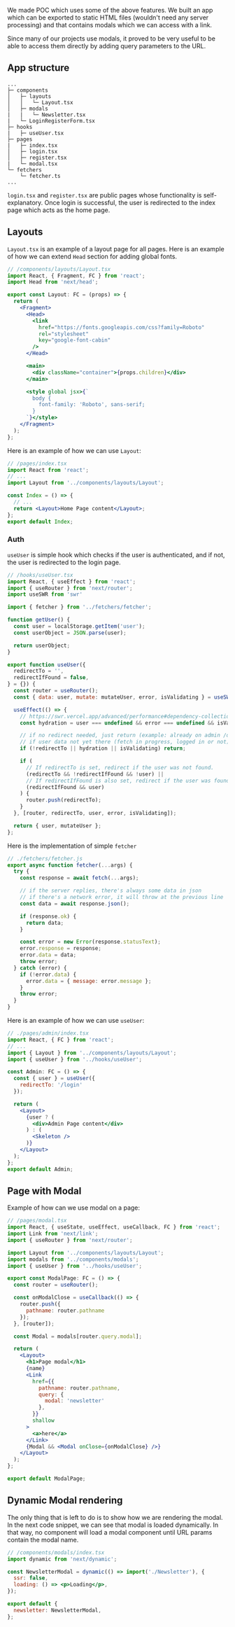 We made POC which uses some of the above features. We built an app which can be exported to static HTML files (wouldn't need any server processing) and that contains modals which we can access with a link.

Since many of our projects use modals, it proved to be very useful to be able to access them directly by adding query parameters to the URL.

## App structure

```
...
├─ components
│   ├─ layouts
│   │   └─ Layout.tsx
│   ├─ modals
|   |   └─ Newsletter.tsx
|   └─ LoginRegisterForm.tsx
├─ hooks
|   ├─ useUser.tsx
├─ pages
|   ├─ index.tsx
│   ├─ login.tsx
│   ├─ register.tsx
|   └─ modal.tsx
└─ fetchers
    └─ fetcher.ts
...
```

`login.tsx` and `register.tsx` are public pages whose functionality is self-explanatory. Once login is successful, the user is redirected to the index page which acts as the home page.

## Layouts

`Layout.tsx` is an example of a layout page for all pages. Here is an example of how we can extend `Head` section for adding global fonts.

```jsx
// /components/layouts/Layout.tsx
import React, { Fragment, FC } from 'react';
import Head from 'next/head';

export const Layout: FC = (props) => {
  return (
    <Fragment>
      <Head>
        <link
          href="https://fonts.googleapis.com/css?family=Roboto"
          rel="stylesheet"
          key="google-font-cabin"
        />
      </Head>

      <main>
        <div className="container">{props.children}</div>
      </main>

      <style global jsx>{`
        body {
          font-family: 'Roboto', sans-serif;
        }
      `}</style>
    </Fragment>
  );
};
```

Here is an example of how we can use `Layout`:

```jsx
// /pages/index.tsx
import React from 'react';
// ...
import Layout from '../components/layouts/Layout';

const Index = () => {
  // ...
  return <Layout>Home Page content</Layout>;
};
export default Index;
```

### Auth

`useUser` is simple hook which checks if the user is authenticated, and if not, the user is redirected to the login page.

```jsx
// /hooks/useUser.tsx
import React, { useEffect } from 'react';
import { useRouter } from 'next/router';
import useSWR from 'swr'

import { fetcher } from '../fetchers/fetcher';

function getUser() {
  const user = localStorage.getItem('user');
  const userObject = JSON.parse(user);

  return userObject;
}

export function useUser({
  redirectTo = '',
  redirectIfFound = false,
} = {}) {
  const router = useRouter();
  const { data: user, mutate: mutateUser, error, isValidating } = useSWR('/api/user', fetcher);

  useEffect(() => {
    // https://swr.vercel.app/advanced/performance#dependency-collection
    const hydration = user === undefined && error === undefined && isValidating === false;

    // if no redirect needed, just return (example: already on admin /dashboard)
    // if user data not yet there (fetch in progress, logged in or not) then don't do anything yet
    if (!redirectTo || hydration || isValidating) return;

    if (
      // If redirectTo is set, redirect if the user was not found.
      (redirectTo && !redirectIfFound && !user) ||
      // If redirectIfFound is also set, redirect if the user was found
      (redirectIfFound && user)
    ) {
      router.push(redirectTo);
    }
  }, [router, redirectTo, user, error, isValidating]);

  return { user, mutateUser };
};
```

Here is the implementation of simple `fetcher`

```jsx
// ./fetchers/fetcher.js
export async function fetcher(...args) {
  try {
    const response = await fetch(...args);

    // if the server replies, there's always some data in json
    // if there's a network error, it will throw at the previous line
    const data = await response.json();

    if (response.ok) {
      return data;
    }

    const error = new Error(response.statusText);
    error.response = response;
    error.data = data;
    throw error;
  } catch (error) {
    if (!error.data) {
      error.data = { message: error.message };
    }
    throw error;
  }
}
```


Here is an example of how we can use `useUser`:

```jsx
// ./pages/admin/index.tsx
import React, { FC } from 'react';
// ...
import { Layout } from '../components/layouts/Layout';
import { useUser } from '../hooks/useUser';

const Admin: FC = () => {
  const { user } = useUser({
    redirectTo: '/login'
  });

  return (
    <Layout>
      {user ? (
        <div>Admin Page content</div>
      ) : (
        <Skeleton />
      )}
    </Layout>
  );
};
export default Admin;
```

## Page with Modal

Example of how can we use modal on a page:

```jsx
// /pages/modal.tsx
import React, { useState, useEffect, useCallback, FC } from 'react';
import Link from 'next/link';
import { useRouter } from 'next/router';

import Layout from '../components/layouts/Layout';
import modals from '../components/modals';
import { useUser } from '../hooks/useUser';

export const ModalPage: FC = () => {
  const router = useRouter();

  const onModalClose = useCallback(() => {
    router.push({
      pathname: router.pathname
    });
  }, [router]);

  const Modal = modals[router.query.modal];

  return (
    <Layout>
      <h1>Page modal</h1>
      {name}
      <Link
        href={{
          pathname: router.pathname,
          query: {
            modal: 'newsletter'
          },
        }}
        shallow
      >
        <a>here</a>
      </Link>
      {Modal && <Modal onClose={onModalClose} />}
    </Layout>
  );
};

export default ModalPage;
```

## Dynamic Modal rendering

The only thing that is left to do is to show how we are rendering the modal. In the next code snippet, we can see that modal is loaded dynamically. In that way, no component will load a modal component until URL params contain the modal name.

```jsx
// /components/modals/index.tsx
import dynamic from 'next/dynamic';

const NewsletterModal = dynamic(() => import('./Newsletter'), {
  ssr: false,
  loading: () => <p>Loading</p>,
});

export default {
  newsletter: NewsletterModal,
};
```

